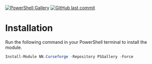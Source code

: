 [![PowerShell Gallery](https://img.shields.io/powershellgallery/dt/NN.Curseforge?style=flat-square&logo=powershell&label=NN.Curseforge&color=%235391fe)](https://www.powershellgallery.com/packages/NN.Curseforge)
[![GitHub last commit](https://img.shields.io/github/last-commit/NorskNoobing/NN.Curseforge?logo=github&style=flat-square&label=Last%20Commit)](https://github.com/norsknoobing/NN.Curseforge)

# Installation
Run the following command in your PowerShell terminal to install the module.
```powershell
Install-Module NN.Curseforge -Repository PSGallery -Force
```
